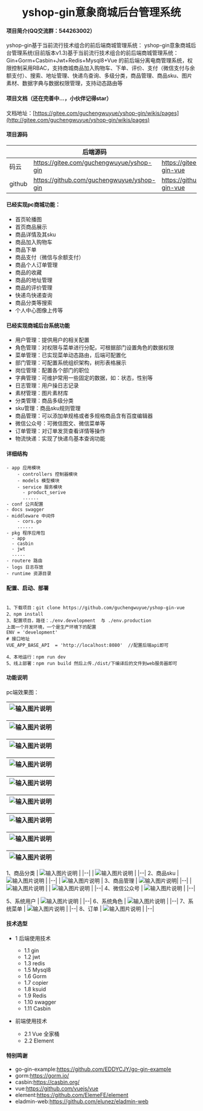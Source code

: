 <h1 style="text-align: center">yshop-gin意象商城后台管理系统</h1>




#### 项目简介(QQ交流群：544263002）
yshop-gin基于当前流行技术组合的前后端商城管理系统： yshop-gin意象商城后台管理系统(目前版本v1.3)基于当前流行技术组合的前后端商城管理系统：
Gin+Gorm+Casbin+Jwt+Redis+Mysql8+Vue 的前后端分离电商管理系统，权限控制采用RBAC，支持商城商品加入购物车、下单、评价、支付（微信支付与余额支付）、搜索、地址管理、快递鸟查询、多级分类，商品管理、商品sku、图片素材、数据字典与数据权限管理，支持动态路由等

#### 项目文档（还在完善中...，小伙伴记得star）

 文档地址：[https://gitee.com/guchengwuyue/yshop-gin/wikis/pages](http://gitee.com/guchengwuyue/yshop-gin/wikis/pages)


#### 项目源码

|     |   后端源码  |   后台前端源码  |  PC商城前端源码  |
|---  |--- | --- | --- |
|  码云  |  https://gitee.com/guchengwuyue/yshop-gin   |  https://gitee.com/guchengwuyue/yshop-gin-vue   |  https://gitee.com/guchengwuyue/yshop-gin-pc   |
|  github   | https://github.com/guchengwuyue/yshop-gin  |  https://github.com/guchengwuyue/yshop-gin-vue | https://gitee.com/guchengwuyue/yshop-gin-pc   |

#### 已经实现pc商城功能：
- 首页轮播图
- 首页商品展示
- 商品详情及其sku
- 商品加入购物车
- 商品下单
- 商品支付（微信与余额支付）
- 商品个人订单管理
- 商品的收藏
- 商品的地址管理
- 商品的评价管理
- 快递鸟快递查询
- 商品分类等搜索
- 个人中心图像上传等


####  已经实现商城后台系统功能
- 用户管理：提供用户的相关配置 
- 角色管理：对权限与菜单进行分配，可根据部门设置角色的数据权限 
- 菜单管理：已实现菜单动态路由，后端可配置化 
- 部门管理：可配置系统组织架构，树形表格展示 
- 岗位管理：配置各个部门的职位 
- 字典管理：可维护常用一些固定的数据，如：状态，性别等 
- 日志管理：用户操日志记录 
- 素材管理：图片素材库 <br>
- 分类管理：商品多级分类 <br>
- sku管理：商品sku规则管理 <br>
- 商品管理：可以添加单规格或者多规格商品含有百度编辑器 <br>
- 微信公众号：可微信图文、微信菜单等 <br>
- 订单管理：对订单发货查看详情等操作
- 物流快递：实现了快递鸟基本查询功能

#### 详细结构

```
- app 应用模块
    - controllers 控制器模块
    - models 模型模块
    - service 服务模块
      - product_serive
      ......
- conf 公共配置
- docs swagger
- middleware 中间件
	- cors.go 
	......
- pkg 程序应用包
  - app
  - casbin
  - jwt
  .....
- routere 路由
- logs 日志存放
- runtime 资源目录
```
#### 配置、启动、部署
```

1、下载项目：git clone https://github.com/guchengwuyue/yshop-gin-vue
2、npm install
3、配置项目，路径：./env.development  与 ./env.production 
上面一个开发环境，一个是生产环境下的配置
ENV = 'development'
# 接口地址
VUE_APP_BASE_API  = 'http://localhost:8080'  //配置后端api即可

4、本地运行：npm run dev
5、线上部署：npm run build 然后上传./dist/下编译后的文件到web服务器即可
```

#### 功能说明
pc端效果图：

| ![输入图片说明](%E5%BE%AE%E4%BF%A1%E5%9B%BE%E7%89%87_202205071646055.jpg) |
|--|

| ![输入图片说明](%E5%BE%AE%E4%BF%A1%E5%9B%BE%E7%89%87_202205071646056.jpg) |
|--|

| ![输入图片说明](https://gitee.com/guchengwuyue/yshop-gin-book/raw/master/pc03.png "suicai.png") |
|--|

| ![输入图片说明](https://gitee.com/guchengwuyue/yshop-gin-book/raw/master/pc04.png "suicai.png") |
|--|

| ![输入图片说明](%E5%BE%AE%E4%BF%A1%E5%9B%BE%E7%89%87_20220507164605.jpg) |
|--|

| ![输入图片说明](%E5%BE%AE%E4%BF%A1%E5%9B%BE%E7%89%87_202205071646051.jpg) |
|--|

| ![输入图片说明](%E5%BE%AE%E4%BF%A1%E5%9B%BE%E7%89%87_202205071646052.jpg) |
|--|

| ![输入图片说明](%E5%BE%AE%E4%BF%A1%E5%9B%BE%E7%89%87_202205071646053.jpg) |
|--|


| ![输入图片说明](%E5%BE%AE%E4%BF%A1%E5%9B%BE%E7%89%87_202205071646054.jpg) |
|--|

1、商品分类
| ![输入图片说明](https://images.gitee.com/uploads/images/2021/1009/110639_af31d4e3_477893.png "shop1.png") |
|--|
| ![输入图片说明](https://images.gitee.com/uploads/images/2021/1009/110741_52c0ec39_477893.png "fenlei2.png") |
|--|
2、商品sku
| ![输入图片说明](https://images.gitee.com/uploads/images/2021/1009/110820_ca7f0034_477893.png "guige1.png") |
|--|
| ![输入图片说明](https://images.gitee.com/uploads/images/2021/1009/110830_c5221dae_477893.png "guige2.png") |
3、商品管理
|  ![输入图片说明](https://images.gitee.com/uploads/images/2021/1009/110908_81785443_477893.png "shangpin1.png")|
|--|
| ![输入图片说明](https://images.gitee.com/uploads/images/2021/1009/110917_2dbcfe03_477893.png "shangpin2.png") |
| ![输入图片说明](https://images.gitee.com/uploads/images/2021/1009/110938_0aee30d6_477893.png "shangpin3.png") |
|--|
4、微信公众号
| ![输入图片说明](weixin00.png)  |
|--|

5、系统用户
| ![输入图片说明](https://images.gitee.com/uploads/images/2021/1009/111101_7cc3c7f0_477893.png "yonghu.png") |
|--|
6、系统角色
| ![输入图片说明](https://images.gitee.com/uploads/images/2021/1009/111136_bdc744be_477893.png "juese.png") |
|--|
7、系统菜单
| ![输入图片说明](https://images.gitee.com/uploads/images/2021/1009/111202_9ffbd62a_477893.png "caidan1.png") |
|--|
8、订单
| ![输入图片说明](https://gitee.com/guchengwuyue/yshop-gin-book/raw/master/h1.png "caidan1.png") |
|--|

#### 技术选型
* 1 后端使用技术
    * 1.1 gin
    * 1.2 jwt
    * 1.3 redis
    * 1.5 Mysql8
    * 1.6 Gorm
    * 1.7 copier
    * 1.8 ksuid
    * 1.9 Redis
    * 1.10 swagger
    * 1.11 Casbin
        
* 前端使用技术
    * 2.1 Vue 全家桶
    * 2.2 Element

#### 特别鸣谢

- go-gin-example:https://github.com/EDDYCJY/go-gin-example
- gorm:https://gorm.io/
- casbin:https://casbin.org/
- vue:https://github.com/vuejs/vue
- element:https://github.com/ElemeFE/element
- eladmin-web:https://github.com/elunez/eladmin-web

